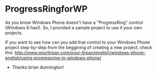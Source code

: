ProgressRingforWP
===========================

As you know Windows Phone doesn't have a "ProgressRing" control (Windows 8 has!). So, I provided a sample project to use it your own projects.

If you want to see how can you add that control to your Windows Phone project step-by-step from the beggining of creating a new project, check this: http://www.onurtirpan.com/onur-tirpan/english/windows-phone-english/using-progressring-in-windows-phone/

- Thanks brian dunnington!
